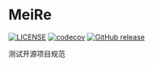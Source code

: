 # MeiRe

[![LICENSE](https://img.shields.io/github/license/Mei-Zhao/MeiRe.svg)](https://github.com/Mei-Zhao/MeiRe/blob/master/LICENSE)
[![codecov](https://codecov.io/gh/Mei-Zhao/MeiRe/branch/master/graph/badge.svg)](https://codecov.io/gh/Mei-Zhao/MeiRe)
[![GitHub release](https://img.shields.io/github/v/tag/Mei-Zhao/MeiRe.svg?label=release)](https://github.com/Mei-Zhao/MeiRe/releases)

测试开源项目规范
